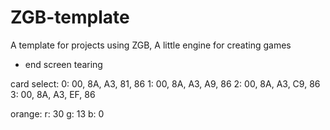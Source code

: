 # ZGB-template
A template for projects using ZGB, A little engine for creating games

- end screen tearing




card select:
    0: 00, 8A, A3, 81, 86
    1: 00, 8A, A3, A9, 86
    2: 00, 8A, A3, C9, 86
    3: 00, 8A, A3, EF, 86


orange:
    r: 30
    g: 13
    b: 0